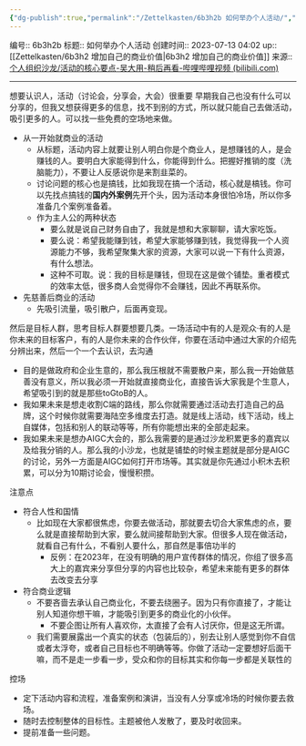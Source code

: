 ```yaml
---
{"dg-publish":true,"permalink":"/Zettelkasten/6b3h2b 如何举办个人活动/","dgPassFrontmatter":true}
---
```


编号:: 6b3h2b
标题:: 如何举办个人活动
创建时间:: 2023-07-13 04:02
up:: [[Zettelkasten/6b3h2 增加自己的商业价值\|6b3h2 增加自己的商业价值]]
来源:: [个人组织沙龙/活动的核心要点-吴大用-稍后再看-哔哩哔哩视频 (bilibili.com)](https://www.bilibili.com/list/watchlater?bvid=BV1NV411T7gc&oid=403222842)

---

想要认识人，活动（讨论会，分享会，大会）很重要
早期我自己也没有什么可以分享的，但我又想获得更多的信息，找不到别的方式，所以就只能自己去做活动，吸引更多的人。可以找一些免费的空场地来做。
- 从一开始就商业的活动
	- 从标题，活动内容上就要让别人明白你是个商业人，是想赚钱的人，是会赚钱的人。要明白大家能得到什么，你能得到什么。把握好推销的度（洗脑能力），不要让人反感说你是来割韭菜的。
	- 讨论问题的核心也是搞钱，比如我现在搞一个活动，核心就是槁钱。你可以先找点搞钱的**国内外案例**先开个头，因为活动本身很怕冷场，所以你多准备几个案例准备着。
	- 作为主人公的两种状态
		- 要么就是说自己财务自由了，我就是想和大家聊聊，请大家吃饭。
		- 要么说：希望我能赚到钱，希望大家能够赚到钱，我觉得我一个人资源能力不够，我希望聚集大家的资源，大家可以说一下有什么资源，有什么想法。
		- 这种不可取。说：我的目标是赚钱，但现在这是做个铺垫。重者模式的效率太低，很多商人会觉得你不会赚钱，因此不再联系你。
- 先慈善后商业的活动
	- 先吸引流量，吸引散户，后面再变现。

然后是目标人群，思考目标人群要想要几类。一场活动中有的人是观众·有的人是你未来的目标客户，有的人是你未来的合作伙伴，你要在活动中通过大家的介绍先分辨出来，然后一个一个去认识，去沟通
- 目的是做政府和企业生意的，那么我压根就不需要散户来，那么我一开始做慈善没有意义，所以我必须一开始就直接商业化，直接告诉大家我是个生意人，希望吸引到的就是那些toGtoB的人。
- 我如果未来是想走收割C端的路线，那么你就需要通过活动去打造自己的品牌，这个时候你就需要海陆空多维度去打造。就是线上活动，线下活动，线上自媒体，包括和别人的联动等等，所有你能想出来的全部走起来。
- 我如果未来是想办AIGC大会的，那么我需要的是通过沙龙积累更多的嘉宾以及给我分销的人。那么我的小沙龙，也就是铺垫的时候主题就是部分是AIGC的讨论，另外一方面是AIGC如何打开市场等。其实就是你先通过小积木去积累，可以分为10期讨论会，慢慢积攒。

注意点
- 符合人性和国情
	- 比如现在大家都很焦虑，你要去做活动，那就要去切合大家焦虑的点，要么就是直接帮助到大家，要么就间接帮助到大家。但很多人现在做活动，就看自己有什么，不看别人要什么，那自然是事倍功半的
		- 反例：在2023年，在没有明确的用户宣传群体的情况，你组了很多高大上的嘉宾来分享但分享的内容也比较杂，希望未来能有更多的群体去改变去分享
- 符合商业逻辑
	- 不要吝啬去承认自己商业化，不要去绕圈子。因为只有你直接了，才能让别人知道你想干嘛，才能吸引到更多的商业化的小伙伴。
		- 不要企图让所有人喜欢你，太直接了会有人讨厌你，但是这无所谓。
	- 我们需要展露出一个真实的状态（包装后的），别去让别人感觉到你不自信或者太浮夸，或者自己目标也不明确等等。你做了活动一定要想好后面干嘛，而不是走一步看一步，受众和你的目标其实和你每一步都是关联性的

控场
- 定下活动内容和流程，准备案例和演讲，当没有人分享或冷场的时候你要去救场。
- 随时去控制整体的目标性。主题被他人发散了，要及时收回来。
- 提前准备一些问题。